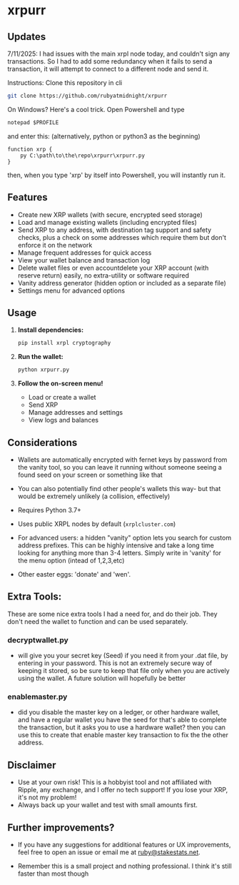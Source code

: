 # xrpurr

## Updates

7/11/2025:
I had issues with the main xrpl node today, and couldn't sign any transactions. So I had to add some redundancy when it fails to send a transaction, it will attempt to connect to a different node and send it. 

Instructions:
Clone this repository in cli
```bash
git clone https://github.com/rubyatmidnight/xrpurr
```

On Windows? Here's a cool trick. Open Powershell and type 
```ps
notepad $PROFILE
```

and enter this: (alternatively, python or python3 as the beginning)
```
function xrp {
	py C:\path\to\the\repo\xrpurr\xrpurr.py
}	
```

then, when you type 'xrp' by itself into Powershell, you will instantly run it. 
## Features

- Create new XRP wallets (with secure, encrypted seed storage)
- Load and manage existing wallets (including encrypted files)
- Send XRP to any address, with destination tag support and safety checks, plus a check on some addresses which require them but don't enforce it on the network
- Manage frequent addresses for quick access
- View your wallet balance and transaction log
- Delete wallet files or even accountdelete your XRP account (with reserve return) easily, no extra-utility or software required
- Vanity address generator (hidden option or included as a separate file)
- Settings menu for advanced options



## Usage

1. **Install dependencies:**
   ```bash
   pip install xrpl cryptography
   ```

2. **Run the wallet:**
   ```bash
   python xrpurr.py
   ```

3. **Follow the on-screen menu!**  
   - Load or create a wallet  
   - Send XRP  
   - Manage addresses and settings  
   - View logs and balances



## Considerations

- Wallets are automatically encrypted with fernet keys by password from the vanity tool, so you can leave it running without someone seeing a found seed on your screen or something like that
- You can also potentially find other people's wallets this way- but that would be extremely unlikely (a collision, effectively)

- Requires Python 3.7+

- Uses public XRPL nodes by default (`xrplcluster.com`)

- For advanced users: a hidden "vanity" option lets you search for custom address prefixes. This can be highly intensive and take a long time looking for anything more than 3-4 letters. Simply write in 'vanity' for the menu option (intead of 1,2,3,etc)

- Other easter eggs: 'donate' and 'wen'. 

## Extra Tools:

These are some nice extra tools I had a need for, and do their job. They don't need the wallet to function and can be used separately. 

### decryptwallet.py 
- will give you your secret key (Seed) if you need it from your .dat file, by entering in your password. This is not an extremely secure way of keeping it stored, so be sure to keep that file only when you are actively using the wallet. A future solution will hopefully be better

### enablemaster.py
- did you disable the master key on a ledger, or other hardware wallet, and have a regular wallet you have the seed for that's able to complete the transaction, but it asks you to use a hardware wallet? then you can use this to create that enable master key transaction to fix the the other address. 


## Disclaimer

- Use at your own risk! This is a hobbyist tool and not affiliated with Ripple, any exchange, and I offer no tech support! If you lose your XRP, it's not my problem!
- Always back up your wallet and test with small amounts first.


## Further improvements?

- If you have any suggestions for additional features or UX improvements, feel free to open an issue or email me at <ruby@stakestats.net>.

- Remember this is a small project and nothing professional. I think it's still faster than most though
